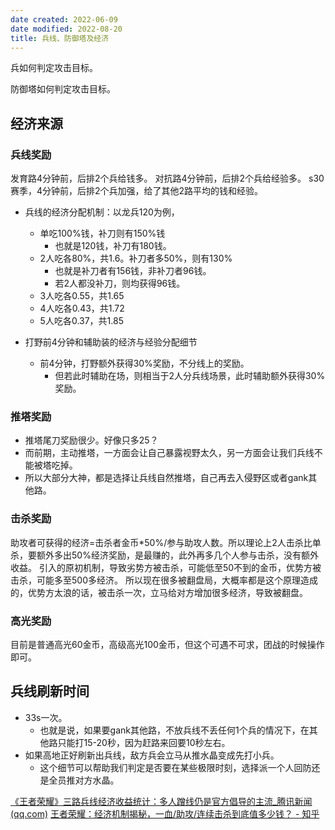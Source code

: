 ```yaml
---
date created: 2022-06-09
date modified: 2022-08-20
title: 兵线、防御塔及经济
---
```


兵如何判定攻击目标。

防御塔如何判定攻击目标。

## 经济来源

### 兵线奖励
发育路4分钟前，后排2个兵给钱多。
对抗路4分钟前，后排2个兵给经验多。
s30赛季，4分钟前，后排2个兵加强，给了其他2路平均的钱和经验。

- 兵线的经济分配机制：以龙兵120为例，
	- 单吃100%钱，补刀则有150%钱
		- 也就是120钱，补刀有180钱。
	- 2人吃各80%，共1.6。补刀者多50%，则有130%
		- 也就是补刀者有156钱，非补刀者96钱。
		- 若2人都没补刀，则均获得96钱。
	- 3人吃各0.55，共1.65
	- 4人吃各0.43，共1.72
	- 5人吃各0.37，共1.85

- 打野前4分钟和辅助装的经济与经验分配细节
	- 前4分钟，打野额外获得30%奖励，不分线上的奖励。
		- 但若此时辅助在场，则相当于2人分兵线场景，此时辅助额外获得30%奖励。


### 推塔奖励
- 推塔尾刀奖励很少。好像只多25？
- 而前期，主动推塔，一方面会让自己暴露视野太久，另一方面会让我们兵线不能被塔吃掉。
- 所以大部分大神，都是选择让兵线自然推塔，自己再去入侵野区或者gank其他路。

### 击杀奖励
助攻者可获得的经济=击杀者金币\*50%/参与助攻人数。所以理论上2人击杀比单杀，要额外多出50%经济奖励，是最赚的，此外再多几个人参与击杀，没有额外收益。
引入的原初机制，导致劣势方被击杀，可能低至50不到的金币，优势方被击杀，可能多至500多经济。
所以现在很多被翻盘局，大概率都是这个原理造成的，优势方太浪的话，被击杀一次，立马给对方增加很多经济，导致被翻盘。



### 高光奖励
目前是普通高光60金币，高级高光100金币，但这个可遇不可求，团战的时候操作即可。

## 兵线刷新时间

- 33s一次。
	- 也就是说，如果要gank其他路，不放兵线不丢任何1个兵的情况下，在其他路只能打15-20秒，因为赶路来回要10秒左右。
- 如果高地正好刷新出兵线，敌方兵会立马从推水晶变成先打小兵。
	- 这个细节可以帮助我们判定是否要在某些极限时刻，选择派一个人回防还是全员推对方水晶。

[《王者荣耀》三路兵线经济收益统计：多人蹭线仍是官方倡导的主流_腾讯新闻 (qq.com)](https://new.qq.com/rain/a/20210505A08KYH00)
[王者荣耀：经济机制揭秘，一血/助攻/连续击杀到底值多少钱？ - 知乎](https://zhuanlan.zhihu.com/p/508683044)